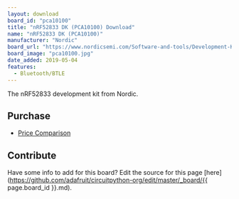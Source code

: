 ```yaml
---
layout: download
board_id: "pca10100"
title: "nRF52833 DK (PCA10100) Download"
name: "nRF52833 DK (PCA10100)"
manufacturer: "Nordic"
board_url: "https://www.nordicsemi.com/Software-and-tools/Development-Kits/nRF52833-DK"
board_image: "pca10100.jpg"
date_added: 2019-05-04
features:
  - Bluetooth/BTLE
---
```


The nRF52833 development kit from Nordic.

## Purchase
* [Price Comparison](https://www.nordicsemi.com/About-us/BuyOnline?search_token=nRF52833-DK&series_token=nRF52833)

## Contribute

Have some info to add for this board? Edit the source for this page [here](https://github.com/adafruit/circuitpython-org/edit/master/_board/{{ page.board_id }}.md).
